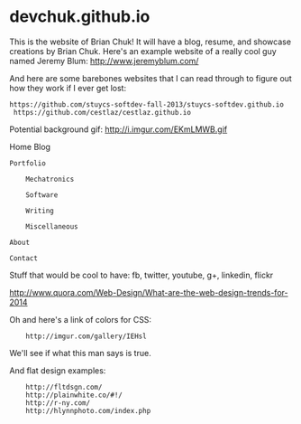 devchuk.github.io
=================

This is the website of Brian Chuk! It will have a blog, resume, and showcase creations by Brian Chuk.
Here's an example website of a really cool guy named Jeremy Blum: http://www.jeremyblum.com/

And here are some barebones websites that I can read through to figure out how they work if I ever get lost:

	https://github.com/stuycs-softdev-fall-2013/stuycs-softdev.github.io
	 https://github.com/cestlaz/cestlaz.github.io

Potential background gif: http://i.imgur.com/EKmLMWB.gif

Home
	Blog

	Portfolio

		Mechatronics

		Software

		Writing

	    Miscellaneous

	About

	Contact


Stuff that would be cool to have: fb, twitter, youtube, g+, linkedin, flickr

http://www.quora.com/Web-Design/What-are-the-web-design-trends-for-2014

Oh and here's a link of colors for CSS:

		http://imgur.com/gallery/IEHsl

We'll see if what this man says is true.

And flat design examples:

		http://fltdsgn.com/
		http://plainwhite.co/#!/
		http://r-ny.com/
		http://hlynnphoto.com/index.php
